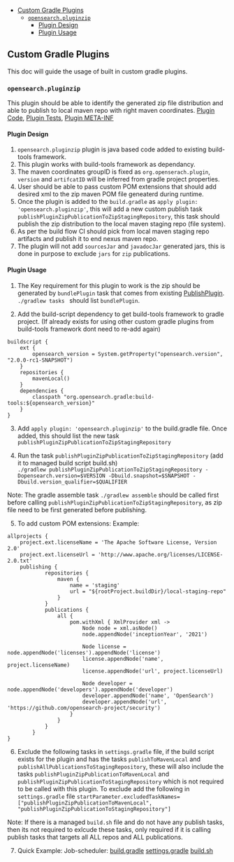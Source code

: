 - [Custom Gradle Plugins](#custom-gradle-plugins)
  - [`opensearch.pluginzip`](#opensearch-pluginzip)
    - [Plugin Design](#plugin-design)
    - [Plugin Usage](#plugin-usage)

## Custom Gradle Plugins

This doc will guide the usage of built in custom gradle plugins.

### `opensearch.pluginzip`

This plugin should be able to identify the generated zip file distribution and able to publish to local maven repo with right maven coordinates.
[Plugin Code](https://github.com/opensearch-project/OpenSearch/tree/main/buildSrc/src/main/java/org/opensearch/gradle/pluginzip), [Plugin Tests](https://github.com/opensearch-project/OpenSearch/tree/main/buildSrc/src/test/java/org/opensearch/gradle/pluginzip), [Plugin META-INF](https://github.com/opensearch-project/OpenSearch/blob/main/buildSrc/src/main/resources/META-INF/gradle-plugins/opensearch.pluginzip.properties)


#### Plugin Design

1. `opensearch.pluginzip` plugin is java based code added to existing build-tools framework. 
2. This plugin works with build-tools framework as dependancy.
3. The maven coordinates groupID is fixed as `org.openserach.plugin`, `version` and `artifcatID` will be inferred from gradle project properties.
4. User should be able to pass custom POM extensions that should add desired xml to the zip maven POM file geneaterd during runtime.
5. Once the plugin is added to the `build.gradle` as `apply plugin: 'opensearch.pluginzip'`, this will add a new custom publish task `publishPluginZipPublicationToZipStagingRepository`, this task should publish the zip distribution to the local maven staging repo (file system).
6. As per the build flow CI should pick from local maven staging repo artifacts and publish it to end nexus maven repo.
7. The plugin will not add `sourcesJar` and `javadocJar` generated jars, this is done in purpose to exclude `jars` for `zip` publications.

#### Plugin Usage

1. The Key requirement for this plugin to work is the zip should be generated by `bundlePlugin` task that comes from existing [PublishPlugin](https://github.com/opensearch-project/OpenSearch/blob/main/buildSrc/src/main/java/org/opensearch/gradle/PublishPlugin.java). 
`./gradlew tasks ` should list `bundlePlugin`.

2. Add the build-script dependency to get build-tools framework to gradle project. (If already exists for using other custom gradle plugins from build-tools framework dont need to re-add again)
```
buildscript {
    ext {
        opensearch_version = System.getProperty("opensearch.version", "2.0.0-rc1-SNAPSHOT")
    }
    repositories {
        mavenLocal()
    }
    dependencies {
        classpath "org.opensearch.gradle:build-tools:${opensearch_version}"
    }
}
```

3. Add `apply plugin: 'opensearch.pluginzip'` to the build.gradle file.
Once added, this should list the new task `publishPluginZipPublicationToZipStagingRepository`

4. Run the task `publishPluginZipPublicationToZipStagingRepository` (add it to managed build script build.sh)  
```./gradlew publishPluginZipPublicationToZipStagingRepository -Dopensearch.version=$VERSION -Dbuild.snapshot=$SNAPSHOT -Dbuild.version_qualifier=$QUALIFIER```

Note: The gradle assemble task `./gradlew assemble` should be called first before calling `publishPluginZipPublicationToZipStagingRepository`, as zip file need to be first generated before publishing.

5. To add custom POM extensions: 
Example: 
```
allprojects {
    project.ext.licenseName = 'The Apache Software License, Version 2.0'
    project.ext.licenseUrl = 'http://www.apache.org/licenses/LICENSE-2.0.txt'
    publishing {
            repositories {
                maven {
                    name = 'staging'
                    url = "${rootProject.buildDir}/local-staging-repo"
                }
            }
            publications {
                all {
                    pom.withXml { XmlProvider xml ->
                        Node node = xml.asNode()
                        node.appendNode('inceptionYear', '2021')

                        Node license = node.appendNode('licenses').appendNode('license')
                        license.appendNode('name', project.licenseName)
                        license.appendNode('url', project.licenseUrl)

                        Node developer = node.appendNode('developers').appendNode('developer')
                        developer.appendNode('name', 'OpenSearch')
                        developer.appendNode('url', 'https://github.com/opensearch-project/security')
                    }
                }
            }
        }
}
```

6. Exclude the following tasks in `settings.gradle` file, if the build script exists for the plugin and has the tasks `publishToMavenLocal` and `publishAllPublicationsToStagingRepository`, these will also include the tasks `publishPluginZipPublicationToMavenLocal` and `publishPluginZipPublicationToStagingRepository` which is not required to be called with this plugin.
To exclude add the following in `settings.gradle` file `startParameter.excludedTaskNames=["publishPluginZipPublicationToMavenLocal", "publishPluginZipPublicationToStagingRepository"]`

Note: If there is a managed `build.sh` file and do not have any publish tasks, then its not required to exlcude these tasks, only required if it is calling publish tasks that targets all ALL repos and ALL publications.

7. Quick Example:
Job-scheduler:
[build.gradle](https://github.com/prudhvigodithi/job-scheduler/blob/gradleplugin/build.gradle#L33)
[settings.gradle](https://github.com/prudhvigodithi/job-scheduler/blob/gradleplugin/settings.gradle#L13)
[build.sh](https://github.com/prudhvigodithi/job-scheduler/blob/gradleplugin/scripts/build.sh#L80)
